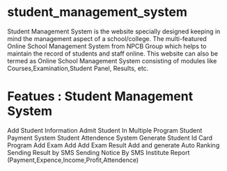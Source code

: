 # student_management_system
Student Management System is the website specially designed keeping in mind the management aspect of a school/college.
The multi-featured Online School Management System from NPCB Group which helps to maintain the record of students and staff online. This website can also be termed as Online School Management System consisting of modules like Courses,Examination,Student Panel, Results, etc.
# Featues : Student Management System
Add Student Information
Admit Student In Multiple Program
Student Payment System
Student Attendence System
Generate Student Id Card
Program Add
Exam Add
Add Exam Result Add and generate Auto Ranking
Sending Result by SMS
Sending Notice By SMS
Institute Report (Payment,Expence,Income,Profit,Attendence)
